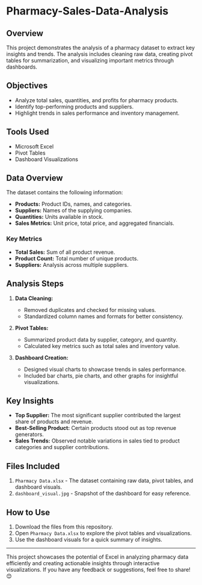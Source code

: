 # Pharmacy-Sales-Data-Analysis


## Overview  
This project demonstrates the analysis of a pharmacy dataset to extract key insights and trends. The analysis includes cleaning raw data, creating pivot tables for summarization, and visualizing important metrics through dashboards.  

## Objectives  
- Analyze total sales, quantities, and profits for pharmacy products.  
- Identify top-performing products and suppliers.  
- Highlight trends in sales performance and inventory management.  

## Tools Used  
- Microsoft Excel  
- Pivot Tables  
- Dashboard Visualizations  

## Data Overview  
The dataset contains the following information:  
- **Products:** Product IDs, names, and categories.  
- **Suppliers:** Names of the supplying companies.  
- **Quantities:** Units available in stock.  
- **Sales Metrics:** Unit price, total price, and aggregated financials.  

### Key Metrics  
- **Total Sales:** Sum of all product revenue.  
- **Product Count:** Total number of unique products.  
- **Suppliers:** Analysis across multiple suppliers.  

## Analysis Steps  
1. **Data Cleaning:**  
   - Removed duplicates and checked for missing values.  
   - Standardized column names and formats for better consistency.  

2. **Pivot Tables:**  
   - Summarized product data by supplier, category, and quantity.  
   - Calculated key metrics such as total sales and inventory value.  

3. **Dashboard Creation:**  
   - Designed visual charts to showcase trends in sales performance.  
   - Included bar charts, pie charts, and other graphs for insightful visualizations.  

## Key Insights  
- **Top Supplier:** The most significant supplier contributed the largest share of products and revenue.  
- **Best-Selling Product:** Certain products stood out as top revenue generators.  
- **Sales Trends:** Observed notable variations in sales tied to product categories and supplier contributions.  

## Files Included  
1. `Pharmacy Data.xlsx` - The dataset containing raw data, pivot tables, and dashboard visuals.  
2. `dashboard_visual.jpg` - Snapshot of the dashboard for easy reference.  

## How to Use  
1. Download the files from this repository.  
2. Open `Pharmacy Data.xlsx` to explore the pivot tables and visualizations.  
3. Use the dashboard visuals for a quick summary of insights.  

---

This project showcases the potential of Excel in analyzing pharmacy data efficiently and creating actionable insights through interactive visualizations. If you have any feedback or suggestions, feel free to share! 😊

